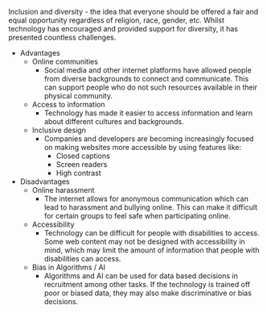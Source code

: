Inclusion and diversity - the idea that everyone should be offered a fair and equal opportunity regardless of religion, race, gender, etc. Whilst technology has encouraged and provided support for diversity, it has presented countless challenges.
- Advantages
    - Online communities
        - Social media and other internet platforms have allowed people from diverse backgrounds to connect and communicate. This can support people who do not such resources available in their physical community. 
    - Access to information
        - Technology has made it easier to access information and learn about different cultures and backgrounds. 
    - Inclusive design
        - Companies and developers are becoming increasingly focused on making websites more accessible by using features like:
            - Closed captions
            - Screen readers
            - High contrast
- Disadvantages
    - Online harassment
        - The internet allows for anonymous communication which can lead to harassment and bullying online. This can make it difficult for certain groups to feel safe when participating online.
    - Accessibility
        - Technology can be difficult for people with disabilities to access. Some web content may not be designed with accessibility in mind, which may limit the amount of information that people with disabilities can access.
    - Bias in Algorithms / AI
        - Algorithms and AI can be used for data based decisions in recruitment among other tasks. If the technology is trained off poor or biased data, they may also make discriminative or bias decisions.